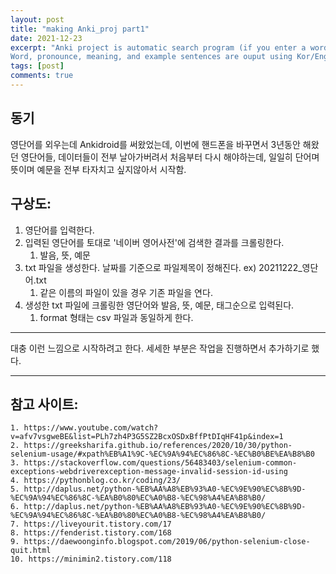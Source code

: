 ```yaml
---
layout: post
title: "making Anki_proj part1"
date: 2021-12-23
excerpt: "Anki project is automatic search program (if you enter a word)
Word, pronounce, meaning, and example sentences are ouput using Kor/Eng Dictionary(from naver)."
tags: [post]
comments: true
---
```


## 동기
영단어를 외우는데 Ankidroid를 써왔었는데, 이번에 핸드폰을 바꾸면서 3년동안 해왔던 영단어들, 데이터들이 전부 날아가버려서 처음부터 다시 해야하는데, 일일히 단어며 뜻이며 예문을 전부 타자치고 싶지않아서 시작함.  

## 구상도:
1. 영단어를 입력한다.
2. 입력된 영단어를 토대로 '네이버 영어사전'에 검색한 결과를 크롤링한다.
    1. 발음, 뜻, 예문
3. txt 파일을 생성한다. 날짜를 기준으로 파일제목이 정해진다. ex) 20211222_영단어.txt
    1. 같은 이름의 파일이 있을 경우 기존 파일을 연다.
4. 생성한 txt 파일에 크롤링한 영단어와 발음, 뜻, 예문, 태그순으로 입력된다.
    1. format 형태는 csv 파일과 동일하게 한다.

---

대충 이런 느낌으로 시작하려고 한다. 세세한 부분은 작업을 진행하면서 추가하기로 했다.

---

## 참고 사이트:
    1. https://www.youtube.com/watch?v=afv7vsgweBE&list=PLh7zh4P3G5SZ2BcxOSDxBffPtDIqHF41p&index=1
    2. https://greeksharifa.github.io/references/2020/10/30/python-selenium-usage/#xpath%EB%A1%9C-%EC%9A%94%EC%86%8C-%EC%B0%BE%EA%B8%B0
    3. https://stackoverflow.com/questions/56483403/selenium-common-exceptions-webdriverexception-message-invalid-session-id-using
    4. https://pythonblog.co.kr/coding/23/
    5. http://daplus.net/python-%EB%AA%A8%EB%93%A0-%EC%9E%90%EC%8B%9D-%EC%9A%94%EC%86%8C-%EA%B0%80%EC%A0%B8-%EC%98%A4%EA%B8%B0/
    6. http://daplus.net/python-%EB%AA%A8%EB%93%A0-%EC%9E%90%EC%8B%9D-%EC%9A%94%EC%86%8C-%EA%B0%80%EC%A0%B8-%EC%98%A4%EA%B8%B0/
    7. https://liveyourit.tistory.com/17
    8. https://fenderist.tistory.com/168
    9. https://daewoonginfo.blogspot.com/2019/06/python-selenium-close-quit.html
    10. https://minimin2.tistory.com/118


